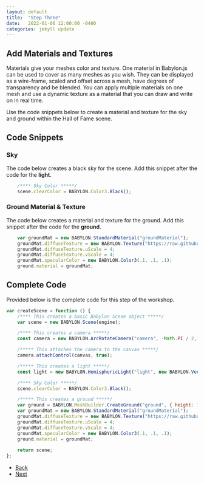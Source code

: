 ```yaml
---
layout: default
title:  "Step Three"
date:   2022-01-06 12:00:00 -0400
categories: jekyll update
---
```

## Add Materials and Textures

Materials give your meshes color and texture. One material in Babylon.js can be used to cover as many meshes as you wish. They can be displayed as a wire-frame, scaled and offset across a mesh, have degrees of transparency and be blended. You can apply multiple materials on one mesh and use a dynamic texture as a material that you can draw and write on in real time.

Use the code snippets below to create a material and texture for the sky and ground within the Hall of Fame scene.

## Code Snippets

### Sky

The code below creates a black sky for the scene. Add this snippet after the code for the **light**.

```javascript
    /**** Sky Color *****/
    scene.clearColor = BABYLON.Color3.Black();
```

### Ground Material & Texture

The code below creates a material and texture for the ground. Add this snippet after the code for the **ground**.

```javascript
    var groundMat = new BABYLON.StandardMaterial("groundMaterial");
    groundMat.diffuseTexture = new BABYLON.Texture("https://raw.githubusercontent.com/aprilspeight/workshop-babylonjs/gh-pages/textures/brown-wood.jpg", scene);   
    groundMat.diffuseTexture.uScale = 4;
    groundMat.diffuseTexture.vScale = 4;
    groundMat.specularColor = new BABYLON.Color3(.1, .1, .1);
    ground.material = groundMat;
```

## Complete Code

Provided below is the complete code for this step of the workshop.

```javascript
var createScene = function () {
    /**** This creates a basic Babylon Scene object *****/
    var scene = new BABYLON.Scene(engine);

    /**** This creates a camera *****/
    const camera = new BABYLON.ArcRotateCamera("camera", -Math.PI / 2, Math.PI / 2.5, 10, new BABYLON.Vector3(0, 0, 0));

    /***** This attaches the camera to the canvas *****/
    camera.attachControl(canvas, true);

    /***** This creates a light *****/
    const light = new BABYLON.HemisphericLight("light", new BABYLON.Vector3(0, 1, 0), scene);

    /**** Sky Color *****/
    scene.clearColor = BABYLON.Color3.Black();

    /***** This creates a ground *****/
    var ground = BABYLON.MeshBuilder.CreateGround("ground", { height: 7, width: 7, subdivisions: 4 }, scene);
    var groundMat = new BABYLON.StandardMaterial("groundMaterial");
    groundMat.diffuseTexture = new BABYLON.Texture("https://raw.githubusercontent.com/aprilspeight/workshop-babylonjs/gh-pages/textures/brown-wood.jpg", scene);   
    groundMat.diffuseTexture.uScale = 4;
    groundMat.diffuseTexture.vScale = 4;
    groundMat.specularColor = new BABYLON.Color3(.1, .1, .1);
    ground.material = groundMat;
    
    return scene;
};
```

<ul class="actions">
<li><a href="https://aprilspeight.github.io/workshop-babylonjs/jekyll/update/2022/01/07/step-two.html" class="button special">Back</a></li>
<li><a href="https://aprilspeight.github.io/workshop-babylonjs/jekyll/update/2022/01/05/step-four.html" class="button">Next</a></li>
</ul>